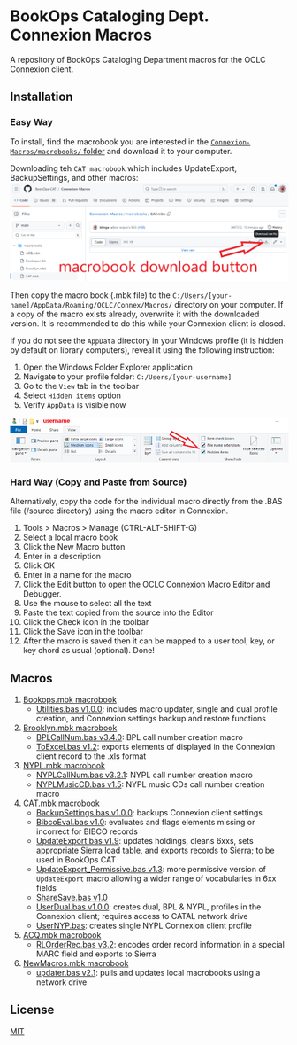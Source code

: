 # BookOps Cataloging Dept. Connexion Macros
A repository of BookOps Cataloging Department macros for the OCLC Connexion client.

## Installation
### Easy Way
To install, find the macrobook you are interested in the [`Connexion-Macros/macrobooks/` folder](https://github.com/BookOps-CAT/Connexion-Macros/tree/main/macrobooks) and download it to your computer.

Downloading teh `CAT macrobook` which includes UpdateExport, BackupSettings, and other macros:
![macrobook-download-button](https://github.com/BookOps-CAT/Connexion-Macros/blob/main/media/macrobook-download.png)

Then copy the macro book (.mbk file) to the `C:/Users/[your-name]/AppData/Roaming/OCLC/Connex/Macros/` directory on your computer. If a copy of the macro exists already, overwrite it with the downloaded version. It is recommended to do this while your Connexion client is closed.

If you do not see the `AppData` directory in your Windows profile (it is hidden by default on library computers), reveal it using the following instruction:
1. Open the Windows Folder Explorer application
2. Navigate to your profile folder: `C:/Users/[your-username]`
3. Go to the `View` tab in the toolbar
4. Select `Hidden items` option
5. Verify `AppData` is visible now

![folder-options](https://github.com/BookOps-CAT/Connexion-Macros/blob/main/media/folder-options.png)

### Hard Way (Copy and Paste from Source)
Alternatively, copy the code for the individual macro directly from the .BAS file (/source directory) using the macro editor in Connexion.

1. Tools > Macros > Manage (CTRL-ALT-SHIFT-G)
2. Select a local macro book
3. Click the New Macro button
4. Enter in a description
5. Click OK
6. Enter in a name for the macro
7. Click the Edit button to open the OCLC Connexion Macro Editor and Debugger.
8. Use the mouse to select all the text
9. Paste the text copied from the source into the Editor
10. Click the Check icon in the toolbar
11. Click the Save icon in the toolbar
12. After the macro is saved then it can be mapped to a user tool, key, or key chord as usual (optional).
Done!

## Macros
1. [Bookops.mbk macrobook](https://github.com/BookOps-CAT/Connexion-Macros/blob/main/macrobooks/Bookops.mbk)
	* [Utilities.bas v1.0.0](https://github.com/BookOps-CAT/Connexion-Macros/blob/main/source/Utilities.bas): includes macro updater, single and dual profile creation, and Connexion settings backup and restore functions
2. [Brooklyn.mbk macrobook](https://github.com/BookOps-CAT/Connexion-Macros/blob/main/macrobooks/Brooklyn.mbk)
	* [BPLCallNum.bas v3.4.0](https://github.com/BookOps-CAT/Connexion-Macros/blob/main/source/BPLCallNum.bas): BPL call number creation macro
	* [ToExcel.bas v1.2](https://github.com/BookOps-CAT/Connexion-Macros/blob/main/source/BPLToExcel.bas): exports elements of displayed in the Connexion client record to the .xls format
3. [NYPL.mbk macrobook](https://github.com/BookOps-CAT/Connexion-Macros/blob/main/macrobooks/NYPL.mbk)
	* [NYPLCallNum.bas v3.2.1](https://github.com/BookOps-CAT/Connexion-Macros/blob/main/source/NYPLCallNum.bas): NYPL call number creation macro
	* [NYPLMusicCD.bas v1.5](https://github.com/BookOps-CAT/Connexion-Macros/blob/main/source/NYPLMusicCD.bas): NYPL music CDs call number creation macro
4. [CAT.mbk macrobook](https://github.com/BookOps-CAT/Connexion-Macros/blob/main/macrobooks/CAT.mbk)
	* [BackupSettings.bas v1.0.0](https://github.com/BookOps-CAT/Connexion-Macros/blob/main/source/CATBackupSettings.bas): backups Connexion client settings
	* [BibcoEval.bas v1.0](https://github.com/BookOps-CAT/Connexion-Macros/blob/main/source/CATBibcoEval.bas): evaluates and flags elements missing or incorrect for BIBCO records
	* [UpdateExport.bas v1.9](https://github.com/BookOps-CAT/Connexion-Macros/blob/main/source/CATUpdateExport.bas): updates holdings, cleans 6xxs, sets appropriate Sierra load table, and exports records to Sierra; to be used in BookOps CAT
	* [UpdateExport_Permissive.bas v1.3](http://github.com/BookOps-CAT/Connexion-Macros/blob/main/source/CATUpdateExport_Permissive.bas): more permissive version of `UpdateExport` macro allowing a wider range of vocabularies in 6xx fields
	* [ShareSave.bas v1.0](https://github.com/BookOps-CAT/Connexion-Macros/blob/main/source/CATShareSave.bas)
    * [UserDual.bas v1.0.0](https://github.com/BookOps-CAT/Connexion-Macros/blob/main/source/CATNewUserDual.bas): creates dual, BPL & NYPL, profiles in the Connexion client; requires access to CATAL network drive
    * [UserNYP.bas](https://github.com/BookOps-CAT/Connexion-Macros/blob/main/source/CATNewUserNYP.bas): creates single NYPL Connexion client profile
5. [ACQ.mbk macrobook](https://github.com/BookOps-CAT/Connexion-Macros/blob/main/macrobooks/ACQ.mbk)
	* [RLOrderRec.bas v3.2](https://github.com/BookOps-CAT/Connexion-Macros/blob/main/source/ACQRLOrderRec.bas): encodes order record information in a special MARC field and exports to Sierra
6. [NewMacros.mbk macrobook](https://github.com/BookOps-CAT/Connexion-Macros/blob/main/macrobooks/newMacros.mbk)
	* [updater.bas v2.1](https://github.com/BookOps-CAT/Connexion-Macros/blob/main/source/newMacrosUpdater.bas): pulls and updates local macrobooks using a network drive
## License
[MIT](https://opensource.org/licenses/MIT)
